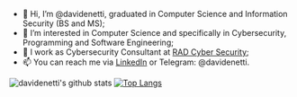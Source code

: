 - 👋 Hi, I’m @davidenetti, graduated in Computer Science and Information Security (BS and MS);
- 👀 I’m interested in Computer Science and specifically in Cybersecurity, Programming and Software Engineering;
- 💼 I work as Cybersecurity Consultant at [RAD Cyber Security](https://radsec.it/en/);
- 📫 You can reach me via [LinkedIn](https://www.linkedin.com/in/davidenetti/) or Telegram: @davidenetti.

![davidenetti's github stats](https://github-readme-stats.vercel.app/api?username=davidenetti&show_icons=true&theme=radical&hide_border=true)
[![Top Langs](https://github-readme-stats.vercel.app/api/top-langs/?username=davidenetti&layout=demo&theme=radical&hide_border=true)](https://github.com/anuraghazra/github-readme-stats)
